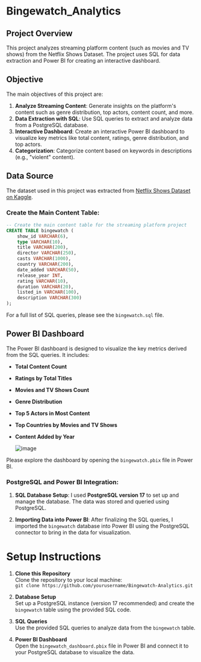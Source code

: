 # Bingewatch_Analytics

## Project Overview
This project analyzes streaming platform content (such as movies and TV shows) from the Netflix Shows Dataset. The project uses SQL for data extraction and Power BI for creating an interactive dashboard. 

## Objective

The main objectives of this project are:
1. **Analyze Streaming Content**: Generate insights on the platform's content such as genre distribution, top actors, content count, and more.
2. **Data Extraction with SQL**: Use SQL queries to extract and analyze data from a PostgreSQL database.
3. **Interactive Dashboard**: Create an interactive Power BI dashboard to visualize key metrics like total content, ratings, genre distribution, and top actors.
4. **Categorization**: Categorize content based on keywords in descriptions (e.g., "violent" content).


## Data Source

The dataset used in this project was extracted from [Netflix Shows Dataset on Kaggle](https://www.kaggle.com/datasets/shivamb/netflix-shows).

### Create the Main Content Table:
```sql
-- Create the main content table for the streaming platform project
CREATE TABLE bingewatch (
    show_id VARCHAR(6),
    type VARCHAR(10),
    title VARCHAR(200),
    director VARCHAR(250),
    casts VARCHAR(1000),
    country VARCHAR(200),
    date_added VARCHAR(50),
    release_year INT,
    rating VARCHAR(10),
    duration VARCHAR(20),
    listed_in VARCHAR(100),
    description VARCHAR(300)
);
```
For a full list of SQL queries, please see the `bingewatch.sql` file.

## Power BI Dashboard

The Power BI dashboard is designed to visualize the key metrics derived from the SQL queries. It includes:

- **Total Content Count**
- **Ratings by Total Titles**
- **Movies and TV Shows Count**
- **Genre Distribution**
- **Top 5 Actors in Most Content**
- **Top Countries by Movies and TV Shows**
- **Content Added by Year**

  ![image](https://github.com/user-attachments/assets/8af1880a-43cc-4bda-ba3b-63991b803508)


Please explore the dashboard by opening the `bingewatch.pbix` file in Power BI.

### PostgreSQL and Power BI Integration:

1. **SQL Database Setup**: I used **PostgreSQL version 17** to set up and manage the database. The data was stored and queried using PostgreSQL.

2. **Importing Data into Power BI**: After finalizing the SQL queries, I imported the `bingewatch` database into Power BI using the PostgreSQL connector to bring in the data for visualization.

# Setup Instructions

1. **Clone this Repository**  
Clone the repository to your local machine:  
`git clone https://github.com/yourusername/Bingewatch-Analytics.git`

2. **Database Setup**  
Set up a PostgreSQL instance (version 17 recommended) and create the `bingewatch` table using the provided SQL code.

3. **SQL Queries**  
Use the provided SQL queries to analyze data from the `bingewatch` table.

4. **Power BI Dashboard**  
Open the `bingewatch_dashboard.pbix` file in Power BI and connect it to your PostgreSQL database to visualize the data.
